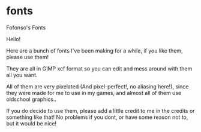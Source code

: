 # fonts
Fofonso's Fonts

Hello!

Here are a bunch of fonts I've been making for a while, if you like them, please use them!

They are all in GIMP xcf format so you can edit and mess around with them all you want.

All of them are very pixelated (And pixel-perfect!, no aliasing here!), since they were made for me to use in my games, 
and almost all of them use oldschool graphics..

If you do decide to use them, please add a little credit to me in the credits or something like that!
No problems if you dont, or have some reason not to, but it would be nice!

